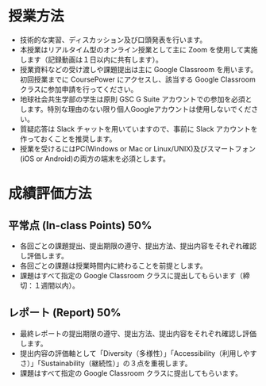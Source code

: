 # 授業方法
* 技術的な実習、ディスカッション及び口頭発表を行います。
* 本授業はリアルタイム型のオンライン授業として主に Zoom を使用して実施します（記録動画は１日以内に共有します）。
* 授業資料などの受け渡しや課題提出は主に Google Classroom を用います。初回授業までに CoursePower にアクセスし、該当する Google Classroom クラスに参加申請を行ってください。
* 地球社会共生学部の学生は原則 GSC G Suite アカウントでの参加を必須とします。特別な理由のない限り個人Googleアカウントは使用しないでください。
* 質疑応答は Slack チャットを用いていますので、事前に Slack アカウントを作っておくことを推奨します。
* 授業を受けるにはPC(Windows or Mac or Linux/UNIX)及びスマートフォン(iOS or Android)の両方の端末を必須とします。

# 成績評価方法
## 平常点 (In-class Points)  50%
* 各回ごとの課題提出、提出期限の遵守、提出方法、提出内容をそれぞれ確認し評価します。
* 各回ごとの課題は授業時間内に終わることを前提とします。
* 課題はすべて指定の Google Classroom クラスに提出してもらいます（締切：１週間以内）。

## レポート (Report) 50%
* 最終レポートの提出期限の遵守、提出方法、提出内容をそれぞれ確認し評価します。
* 提出内容の評価軸として「Diversity（多様性）」「Accessibility（利用しやすさ）」「Sustainability（継続性）」の３点を重視します。
* 課題はすべて指定の Google Classroom クラスに提出してもらいます。
